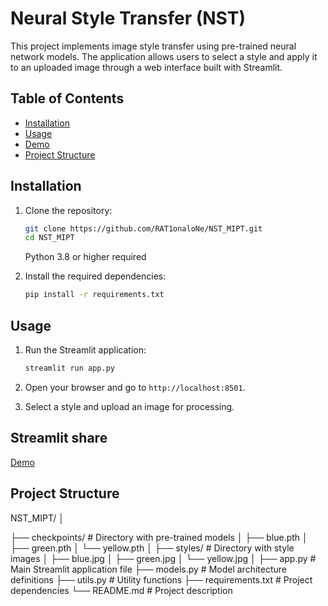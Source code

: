 # Neural Style Transfer (NST)

This project implements image style transfer using pre-trained neural network models. The application allows users to select a style and apply it to an uploaded image through a web interface built with Streamlit.

## Table of Contents

- [Installation](#installation)
- [Usage](#usage)
- [Demo](#demo)
- [Project Structure](#project-structure)

## Installation

1. Clone the repository:
    ```bash
    git clone https://github.com/RAT1onaloNe/NST_MIPT.git
    cd NST_MIPT
    ```
    Python 3.8 or higher required

3. Install the required dependencies:
    ```bash
    pip install -r requirements.txt
    ```

## Usage

1. Run the Streamlit application:
    ```bash
    streamlit run app.py
    ```

2. Open your browser and go to `http://localhost:8501`.

3. Select a style and upload an image for processing.

## Streamlit share

[Demo](https://nstmipt-nsd9rqtkqtmaknavnb9ymq.streamlit.app/)

## Project Structure

NST_MIPT/
│



├── checkpoints/ # Directory with pre-trained models
│ ├── blue.pth
│ ├── green.pth
│ └── yellow.pth
│
├── styles/ # Directory with style images
│ ├── blue.jpg
│ ├── green.jpg
│ └── yellow.jpg
│
├── app.py # Main Streamlit application file
├── models.py # Model architecture definitions
├── utils.py # Utility functions
├── requirements.txt # Project dependencies
└── README.md # Project description
